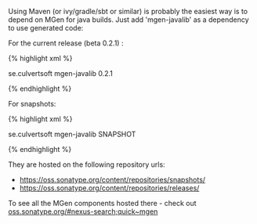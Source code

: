 ---
---

Using Maven (or ivy/gradle/sbt or similar) is probably the easiest way is to depend on MGen for java builds. Just add 'mgen-javalib' as a dependency to use generated code:


For the current release (beta 0.2.1) :

{% highlight xml %}

<dependency>
  <groupId>se.culvertsoft</groupId>
  <artifactId>mgen-javalib</artifactId>
  <version>0.2.1</version>
</dependency>

{% endhighlight %}


For snapshots:

{% highlight xml %}

<dependency>
  <groupId>se.culvertsoft</groupId>
  <artifactId>mgen-javalib</artifactId>
  <version>SNAPSHOT</version>
</dependency>

{% endhighlight %}

They are hosted on the following repository urls:
 
 * https://oss.sonatype.org/content/repositories/snapshots/
 * https://oss.sonatype.org/content/repositories/releases/

To see all the MGen components hosted there - check out [oss.sonatype.org/#nexus-search;quick~mgen](https://oss.sonatype.org/#nexus-search;quick~mgen)

